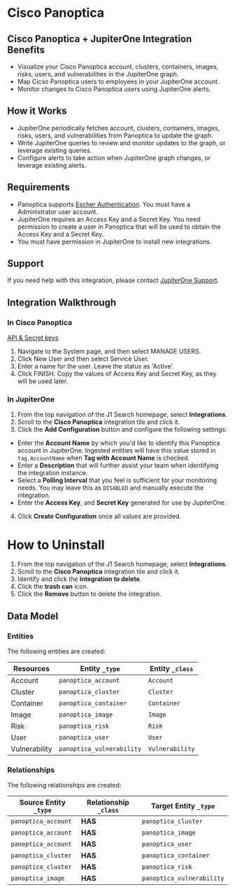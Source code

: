 # Cisco Panoptica

## Cisco Panoptica + JupiterOne Integration Benefits

- Visualize your Cisco Panoptica account, clusters, containers, images, risks,
  users, and vulnerabilities in the JupiterOne graph.
- Map Cicso Panoptica users to employees in your JupiterOne account.
- Monitor changes to Cisco Panoptica users using JupiterOne alerts.

## How it Works

- JupiterOne periodically fetches account, clusters, containers, images, risks,
  users, and vulnerabilities from Panoptica to update the graph.
- Write JupiterOne queries to review and monitor updates to the graph, or
  leverage existing queries.
- Configure alerts to take action when JupiterOne graph changes, or leverage
  existing alerts.

## Requirements

- Panoptica supports [Escher Authentication](http://escherauth.io/). You must
  have a Administrator user account.
- JupiterOne requires an Access Key and a Secret Key. You need permission to
  create a user in Panoptica that will be used to obtain the Access Key and a
  Secret Key.
- You must have permission in JupiterOne to install new integrations.

## Support

If you need help with this integration, please contact
[JupiterOne Support](https://support.jupiterone.io).

## Integration Walkthrough

### In Cisco Panoptica

[API & Secret keys](https://appsecurity.readme.io/docs/securecn-rest-api#api--secret-keys)

1. Navigate to the System page, and then select MANAGE USERS.
2. Click New User and then select Service User.
3. Enter a name for the user. Leave the status as 'Active'.
4. Click FINISH. Copy the values of Access Key and Secret Key, as they will be
   used later.

### In JupiterOne

1. From the top navigation of the J1 Search homepage, select **Integrations**.
2. Scroll to the **Cisco Panoptica** integration tile and click it.
3. Click the **Add Configuration** button and configure the following settings:

- Enter the **Account Name** by which you'd like to identify this Panoptica
  account in JupiterOne. Ingested entities will have this value stored in
  `tag.AccountName` when **Tag with Account Name** is checked.
- Enter a **Description** that will further assist your team when identifying
  the integration instance.
- Select a **Polling Interval** that you feel is sufficient for your monitoring
  needs. You may leave this as `DISABLED` and manually execute the integration.
- Enter the **Access Key**, and **Secret Key** generated for use by JupiterOne.

4. Click **Create Configuration** once all values are provided.

# How to Uninstall

1. From the top navigation of the J1 Search homepage, select **Integrations**.
2. Scroll to the **Cisco Panoptica** integration tile and click it.
3. Identify and click the **integration to delete**.
4. Click the **trash can** icon.
5. Click the **Remove** button to delete the integration.

<!-- {J1_DOCUMENTATION_MARKER_START} -->
<!--
********************************************************************************
NOTE: ALL OF THE FOLLOWING DOCUMENTATION IS GENERATED USING THE
"j1-integration document" COMMAND. DO NOT EDIT BY HAND! PLEASE SEE THE DEVELOPER
DOCUMENTATION FOR USAGE INFORMATION:

https://github.com/JupiterOne/sdk/blob/main/docs/integrations/development.md
********************************************************************************
-->

## Data Model

### Entities

The following entities are created:

| Resources     | Entity `_type`            | Entity `_class` |
| ------------- | ------------------------- | --------------- |
| Account       | `panoptica_account`       | `Account`       |
| Cluster       | `panoptica_cluster`       | `Cluster`       |
| Container     | `panoptica_container`     | `Container`     |
| Image         | `panoptica_image`         | `Image`         |
| Risk          | `panoptica_risk`          | `Risk`          |
| User          | `panoptica_user`          | `User`          |
| Vulnerability | `panoptica_vulnerability` | `Vulnerability` |

### Relationships

The following relationships are created:

| Source Entity `_type` | Relationship `_class` | Target Entity `_type`     |
| --------------------- | --------------------- | ------------------------- |
| `panoptica_account`   | **HAS**               | `panoptica_cluster`       |
| `panoptica_account`   | **HAS**               | `panoptica_image`         |
| `panoptica_account`   | **HAS**               | `panoptica_user`          |
| `panoptica_cluster`   | **HAS**               | `panoptica_container`     |
| `panoptica_cluster`   | **HAS**               | `panoptica_risk`          |
| `panoptica_image`     | **HAS**               | `panoptica_vulnerability` |

<!--
********************************************************************************
END OF GENERATED DOCUMENTATION AFTER BELOW MARKER
********************************************************************************
-->
<!-- {J1_DOCUMENTATION_MARKER_END} -->
